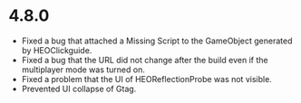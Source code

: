 # 4.8.0
- Fixed a bug that attached a Missing Script to the GameObject generated by HEOClickguide.
- Fixed a bug that the URL did not change after the build even if the multiplayer mode was turned on.
- Fixed a problem that the UI of HEOReflectionProbe was not visible.
- Prevented UI collapse of Gtag.